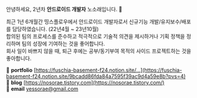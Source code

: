 안녕하세요, 2년차 **안드로이드 개발자** 노소래입니다. 👋

최근 1년 6개월간 띵스플로우에서 안드로이드 개발자로서 신규기능 개발/유지보수/배포를 담당하였습니다. (22년4월 ~ 23년10월)
<br/>
합의된 팀의 프로세스를 준수하고 적극적으로 기술적 의견을 제시하거나 기획 정책을 정리하며 팀의 성장에 기여하는 것을 좋어합니다.
<br/>
회사 일이 바쁘지 않을 때, 퇴근 후에는 공부/동기부여 목적의 사이드 프로젝트하는 것을 좋아합니다.

🌟 **portfolio** [https://fuschia-basement-f24.notion.site/...](https://fuschia-basement-f24.notion.site/9bcadd86fda84a7595f39ac9d4a59e8b?pvs=4)
<br/>
🌟 **blog** [https://nosorae.tistory.com](https://nosorae.tistory.com/)
<br/>
🌟 **email** yessorae@gmail.com
